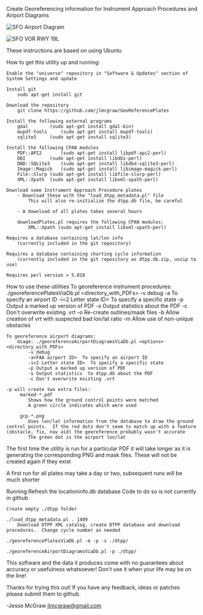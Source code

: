 Create Georeferencing information for Instrument Approach Procedures and Airport Diagrams

![SFO Airport Diagram](https://raw.github.com/jlmcgraw/GeoReferencePlates/master/screenshots/SFO-AD.png)

![SFO VOR RWY 19L](https://raw.github.com/jlmcgraw/GeoReferencePlates/master/screenshots/SFO-VOR-RWY-19L.png)

These instructions are based on using Ubuntu

How to get this utility up and running:

	Enable the "universe" repository in "Software & Updates" section of System Settings and update

	Install git
		sudo apt-get install git

	Download the repository
		git clone https://github.com/jlmcgraw/GeoReferencePlates

	Install the following external programs
		gdal 		(sudo apt-get install gdal-bin)
		mupdf-tools 	(sudo apt-get install mupdf-tools)
		sqlite3 	(sudo apt-get install sqlite3)

	Install the following CPAN modules
		PDF::API2   	(sudo apt-get install libpdf-api2-perl)
		DBI 		(sudo apt-get install libdbi-perl)
		DBD::SQLite3	(sudo apt-get install libdbd-sqlite3-perl) 
		Image::Magick	(sudo apt-get install libimage-magick-perl)
		File::Slurp	(sudo apt-get install libfile-slurp-perl)
		XML::Xpath 	(sudo apt-get install libxml-xpath-perl)

	Download some Instrument Approach Procedure plates
		- Download these with the "load_dtpp_metadata.pl" file
			This will also re-initialize the dtpp.db file, be careful

		- A download of all plates takes several hours
			
		downloadPlates.pl requires the following CPAN modules:
			XML::Xpath (sudo apt-get install libxml-xpath-perl)

	Requires a database containing lat/lon info 
		(currently included in the git repository)

	Requires a database containing charting cycle information
		(currently included in the git repository as dtpp.db.zip, unzip to use)

	Requires perl version > 5.010

How to use these utilities
	To georeference instrument procedures:
		 ./georeferencePlatesViaDb.pl <options> <directory_with_PDFs>
			-v debug
			-a<FAA airport ID>  To specify an airport ID
			-i<2 Letter state ID>  To specify a specific state
			-p Output a marked up version of PDF
			-s Output statistics about the PDF
			-c Don't overwrite existing .vrt
			-o Re-create outlines/mask files
			-b Allow creation of vrt with suspected bad lon/lat ratio
			-m Allow use of non-unique obstacles
	
	To georeference airport diagrams:
		Usage: ./georeferenceAirportDiagramsViaDb.pl <options> <directory_with_PDFs>
			-v debug
			-a<FAA airport ID>  To specify an airport ID
			-i<2 Letter state ID>  To specify a specific state
			-p Output a marked up version of PDF
			-s Output statistics  to dtpp.db about the PDF
			-c Don't overwrite existing .vrt

	-p will create two extra files:
		 marked-*.pdf
			Shows how the ground control points were matched
			A green circle indicates which were used 

		 gcp-*.png
			Uses lon/lat information from the database to draw the ground control points.  If the red dots don't seem to match up with a feature (obstacle, fix, nav aid) the georeference probably wasn't accurate
			The green dot is the airport lon/lat

The first time the utility is run for a particular PDF it will take longer as it is generating the corresponding PNG and mask files.  These will not be created again if they exist

A first run for all plates may take a day or two, subsequent runs will be much shorter

Running
	Refresh the locationinfo.db database
		Code to do so is not currently in github

	Create empty ./dtpp folder

	./load_dtpp_metadata.pl . 1409
		Download DTPP XML catalog, create DTPP database and download procedures.  Change cycle number as needed

	./georeferencePlatesViaDb.pl -m -p -s ./dtpp/

	./georeferenceAirportDiagramsViaDb.pl -p ./dtpp/

This software and the data it produces come with no guarantees about accuracy or usefulness whatsoever!  Don't use it when your life may be on the line!

Thanks for trying this out!  If you have any feedback, ideas or patches please submit them to github.

-Jesse McGraw
jlmcgraw@gmail.com